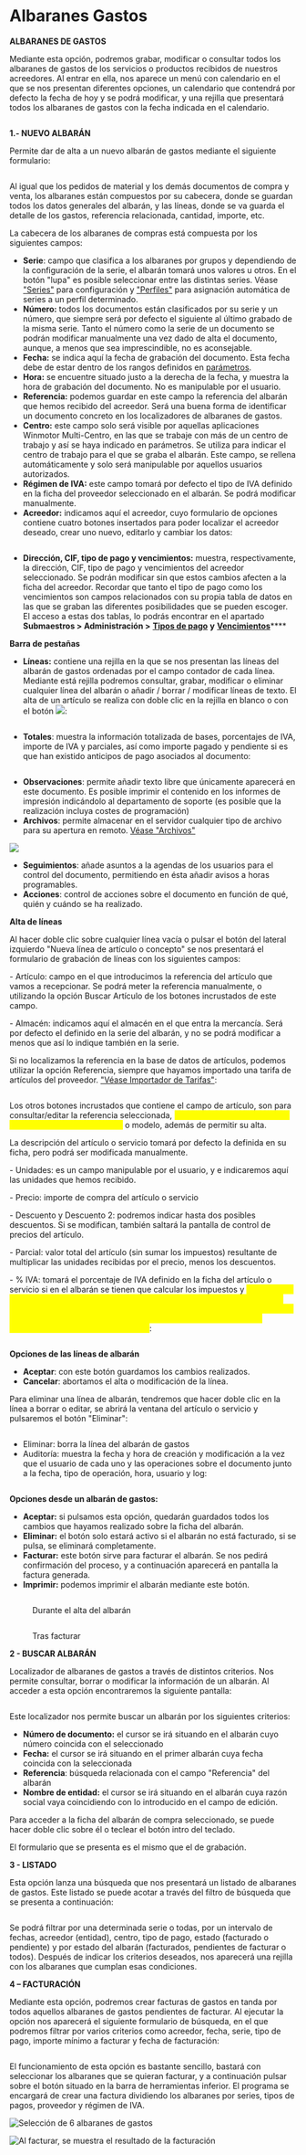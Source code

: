 # Albaranes Gastos

**ALBARANES DE GASTOS**

Mediante esta opción, podremos grabar, modificar o consultar todos los albaranes de gastos de los servicios o productos recibidos de nuestros acreedores. Al entrar en ella, nos aparece un menú con calendario en el que se nos presentan diferentes opciones, un calendario que contendrá por defecto la fecha de hoy y se podrá modificar, y una rejilla que presentará todos los albaranes de gastos con la fecha indicada en el calendario.

<figure><img src="../../.gitbook/assets/image (2).png" alt=""><figcaption></figcaption></figure>

**1.- NUEVO ALBARÁN**

Permite dar de alta a un nuevo albarán de gastos mediante el siguiente formulario:

<figure><img src="../../.gitbook/assets/image (3).png" alt=""><figcaption></figcaption></figure>

Al igual que los pedidos de material y los demás documentos de compra y venta, los albaranes están compuestos por su cabecera, donde se guardan todos los datos generales del albarán, y las líneas, donde se va guarda el detalle de los gastos, referencia relacionada, cantidad, importe, etc.

La cabecera de los albaranes de compras está compuesta por los siguientes campos:

* **Serie**: campo que clasifica a los albaranes por grupos y dependiendo de la configuración de la serie, el albarán tomará unos valores u otros. En el botón "lupa" es posible seleccionar entre las distintas series. Véase ["Series"](../configuracion/series-de-documentos.md) para configuración y ["Perfiles"](../configuracion/opciones-especiales/permisos-de-usuario.md) para asignación automática de series a un perfil determinado.
* **Número:** todos los documentos están clasificados por su serie y un número, que siempre será por defecto el siguiente al último grabado de la misma serie. Tanto el número como la serie de un documento se podrán modificar manualmente una vez dado de alta el documento, aunque, a menos que sea imprescindible, no es aconsejable.
* **Fecha:** se indica aquí la fecha de grabación del documento. Esta fecha debe de estar dentro de los rangos definidos en [parámetros](../configuracion/parametros/).
* **Hora:** se encuentre situado justo a la derecha de la fecha, y muestra la hora de grabación del documento. No es manipulable por el usuario.
* **Referencia:** podemos guardar en este campo la referencia del albarán que hemos recibido del acreedor. Será una buena forma de identificar un documento concreto en los localizadores de albaranes de gastos.
* **Centro:** este campo solo será visible por aquellas aplicaciones Winmotor Multi-Centro, en las que se trabaje con más de un centro de trabajo y así se haya indicado en parámetros. Se utiliza para indicar el centro de trabajo para el que se graba el albarán. Este campo, se rellena automáticamente y solo será manipulable por aquellos usuarios autorizados.
* **Régimen de IVA:** este campo tomará por defecto el tipo de IVA definido en la ficha del proveedor seleccionado en el albarán. Se podrá modificar manualmente.
* **Acreedor:** indicamos aquí el acreedor, cuyo formulario de opciones contiene cuatro botones insertados para poder localizar el acreedor deseado, crear uno nuevo, editarlo y cambiar los datos:

<figure><img src="../../.gitbook/assets/image (5).png" alt=""><figcaption></figcaption></figure>

* **Dirección, CIF, tipo de pago y vencimientos:** muestra, respectivamente, la dirección, CIF, tipo de pago y vencimientos del acreedor seleccionado. Se podrán modificar sin que estos cambios afecten a la ficha del acreedor. Recordar que tanto el tipo de pago como los vencimientos son campos relacionados con su propia tabla de datos en las que se graban las diferentes posibilidades que se pueden escoger. El acceso a estas dos tablas, lo podrás encontrar en el apartado **Submaestros > Administración >** [**Tipos de pago**](../submaestros/administracion-1/tipos-de-pago.md) **y** [**Vencimientos**](../submaestros/administracion-1/vencimientos.md)****

**Barra de pestañas**

* **Líneas:** contiene una rejilla en la que se nos presentan las líneas del albarán de gastos ordenadas por el campo contador de cada línea. Mediante está rejilla podremos consultar, grabar, modificar o eliminar cualquier línea del albarán o añadir / borrar / modificar líneas de texto. El alta de un artículo se realiza con doble clic en la rejilla en blanco o con el botón ![](<../../.gitbook/assets/image (18).png>):

<figure><img src="../../.gitbook/assets/image (8).png" alt=""><figcaption></figcaption></figure>

* **Totales**: muestra la información totalizada de bases, porcentajes de IVA, importe de IVA y parciales, así como importe pagado y pendiente si es que han existido anticipos de pago asociados al documento:

<figure><img src="../../.gitbook/assets/image (7).png" alt=""><figcaption></figcaption></figure>

* **Observaciones**: permite añadir texto libre que únicamente aparecerá en este documento. Es posible imprimir el contenido en los informes de impresión indicándolo al departamento de soporte (es posible que la realización incluya costes de programación)
* **Archivos**: permite almacenar en el servidor cualquier tipo de archivo para su apertura en remoto. [Véase "Archivos"](../maestros/articulos/ficha-del-articulo/archivos.md)

![](<../../.gitbook/assets/imagen (43).png>)

* **Seguimientos**: añade asuntos a la agendas de los usuarios para el control del documento, permitiendo en ésta añadir avisos a horas programables.
* **Acciones**: control de acciones sobre el documento en función de qué, quién y cuándo se ha realizado.

**Alta de líneas**

Al hacer doble clic sobre cualquier línea vacía o pulsar el botón del lateral izquierdo "Nueva línea de artículo o concepto" se nos presentará el formulario de grabación de líneas con los siguientes campos:

\- Artículo: campo en el que introducimos la referencia del artículo que vamos a recepcionar. Se podrá meter la referencia manualmente, o utilizando la opción Buscar Artículo de los botones incrustados de este campo.

\- Almacén: indicamos aquí el almacén en el que entra la mercancía. Será por defecto el definido en la serie del albarán, y no se podrá modificar a menos que así lo indique también en la serie.

Si no localizamos la referencia en la base de datos de artículos, podemos utilizar la opción Referencia, siempre que hayamos importado una tarifa de artículos del proveedor. ["Véase Importador de Tarifas"](../../tutoriales/como-crear-un-importador-de-tarifa-por-marca/):

<figure><img src="../../.gitbook/assets/image (14).png" alt=""><figcaption></figcaption></figure>

Los otros botones incrustados que contiene el campo de artículo, son para consultar/editar la referencia seleccionada, <mark style="color:yellow;">**localizar servicio (suele ser la línea más habitual en gastos)**</mark> o modelo, además de permitir su alta.

La descripción del artículo o servicio tomará por defecto la definida en su ficha, pero podrá ser modificada manualmente.

\- Unidades: es un campo manipulable por el usuario, y e indicaremos aquí las unidades que hemos recibido.

\- Precio: importe de compra del artículo o servicio

\- Descuento y Descuento 2: podremos indicar hasta dos posibles descuentos. Si se modifican, también saltará la pantalla de control de precios del artículo.

\- Parcial: valor total del artículo (sin sumar los impuestos) resultante de multiplicar las unidades recibidas por el precio, menos los descuentos.

\- % IVA: tomará el porcentaje de IVA definido en la ficha del artículo o servicio si en el albarán se tienen que calcular los impuestos y <mark style="color:yellow;">**no permitirá su modificación, es imprescindible modificarlo en el artículo o servicio antes de añadir la línea- recomendamos crear varios servicios añadiendo al nombre el porcentaje de IVA como por ejemplo COMIDA10 para comidas de empresa con IVA al 10%**</mark>:

<figure><img src="../../.gitbook/assets/image (12).png" alt=""><figcaption></figcaption></figure>

**Opciones de las líneas de albarán**

* **Aceptar**: con este botón guardamos los cambios realizados.
* **Cancelar**: abortamos el alta o modificación de la línea.

Para eliminar una línea de albarán, tendremos que hacer doble clic en la línea a borrar o editar, se abrirá la ventana del artículo o servicio y pulsaremos el botón "Eliminar":

<figure><img src="../../.gitbook/assets/image.png" alt=""><figcaption></figcaption></figure>

* Eliminar: borra la línea del albarán de gastos
* Auditoría: muestra la fecha y hora de creación y modificación a la vez que el usuario de cada uno y las operaciones sobre el documento junto a la fecha, tipo de operación, hora, usuario y log:

<figure><img src="../../.gitbook/assets/image (17).png" alt=""><figcaption></figcaption></figure>

**Opciones desde un albarán de gastos:**

* **Aceptar:** si pulsamos esta opción, quedarán guardados todos los cambios que hayamos realizado sobre la ficha del albarán.
* **Eliminar:** el botón solo estará activo si el albarán no está facturado, si se pulsa, se eliminará completamente.
* **Facturar:** este botón sirve para facturar el albarán. Se nos pedirá confirmación del proceso, y a continuación aparecerá en pantalla la factura generada.
* **Imprimir:** podemos imprimir el albarán mediante este botón.

<figure><img src="../../.gitbook/assets/image (6).png" alt=""><figcaption><p>Durante el alta del albarán</p></figcaption></figure>

<figure><img src="../../.gitbook/assets/image (1).png" alt=""><figcaption><p>Tras facturar</p></figcaption></figure>

**2 - BUSCAR ALBARÁN**

Localizador de albaranes de gastos a través de distintos criterios. Nos permite consultar, borrar o modificar la información de un albarán. Al acceder a esta opción encontraremos la siguiente pantalla:

<figure><img src="../../.gitbook/assets/image (9).png" alt=""><figcaption></figcaption></figure>

Este localizador nos permite buscar un albarán por los siguientes criterios:

* **Número de documento:** el cursor se irá situando en el albarán cuyo número coincida con el seleccionado
* **Fecha:** el cursor se irá situando en el primer albarán cuya fecha coincida con la seleccionada
* **Referencia**: búsqueda relacionada con el campo "Referencia" del albarán
* **Nombre de entidad:** el cursor se irá situando en el albarán cuya razón social vaya coincidiendo con lo introducido en el campo de edición.

Para acceder a la ficha del albarán de compra seleccionado, se puede hacer doble clic sobre él o teclear el botón intro del teclado.

El formulario que se presenta es el mismo que el de grabación.

**3 - LISTADO**

Esta opción lanza una búsqueda que nos presentará un listado de albaranes de gastos. Este listado se puede acotar a través del filtro de búsqueda que se presenta a continuación:

<figure><img src="../../.gitbook/assets/image (11).png" alt=""><figcaption></figcaption></figure>

Se podrá filtrar por una determinada serie o todas, por un intervalo de fechas, acreedor (entidad), centro, tipo de pago, estado (facturado o pendiente) y por estado del albarán (facturados, pendientes de facturar o todos). Después de indicar los criterios deseados, nos aparecerá una rejilla con los albaranes que cumplan esas condiciones.

**4 – FACTURACIÓN**

Mediante esta opción, podremos crear facturas de gastos en tanda por todos aquellos albaranes de gastos pendientes de facturar. Al ejecutar la opción nos aparecerá el siguiente formulario de búsqueda, en el que podremos filtrar por varios criterios como acreedor, fecha, serie, tipo de pago, importe mínimo a facturar y fecha de facturación:

<figure><img src="../../.gitbook/assets/image (16).png" alt=""><figcaption></figcaption></figure>

El funcionamiento de esta opción es bastante sencillo, bastará con seleccionar los albaranes que se quieran facturar, y a continuación pulsar sobre el botón situado en la barra de herramientas inferior. El programa se encargará de crear una factura dividiendo los albaranes por series, tipos de pagos, proveedor y régimen de IVA.

![Selección de 6 albaranes de gastos](<../../.gitbook/assets/imagen (40) (1).png>)

![Al facturar, se muestra el resultado de la facturación](<../../.gitbook/assets/imagen (41) (1).png>)

